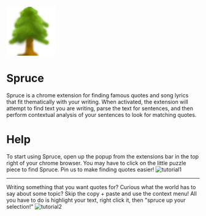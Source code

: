 ![Spruce](./icons/icon-128.png)

# Spruce

Spruce is a chrome extension for finding famous quotes and song lyrics that fit thematically with your writing. When activated, the extension will attempt to find text you are writing, parse the text for sentences, and then perform contextual analysis of your sentences to look for matching quotes.

# Help

To start using Spruce, open up the popup from the extensions bar in the top right of your chrome browser. You may have to click on the little puzzle piece to find Spruce. Pin us to make finding quotes easier!
![tutorial1](./tutorials/animation.gif)

---

Writing something that you want quotes for? Curious what the world has to say about some topic? Skip the copy + paste and use the context menu! All you have to do is highlight your text, right click it, then "spruce up your selection!"
![tutorial2](./tutorials/context.gif)